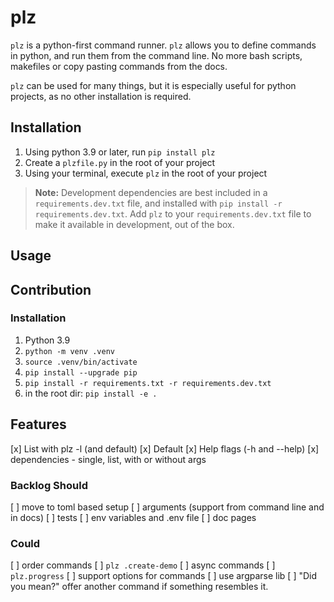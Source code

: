 # plz

`plz` is a python-first command runner.
`plz` allows you to define commands in python, and run them from the command line.
No more bash scripts, makefiles or copy pasting commands from the docs.

`plz` can be used for many things, but it is especially useful for python projects, as no other installation is required.

## Installation
1. Using python 3.9 or later, run `pip install plz`
2. Create a `plzfile.py` in the root of your project
3. Using your terminal, execute `plz` in the root of your project

> **Note:** Development dependencies are best included in a `requirements.dev.txt` file, and installed with `pip install -r requirements.dev.txt`. Add `plz` to your `requirements.dev.txt` file to make it available in development, out of the box.

## Usage

## Contribution

### Installation

1. Python 3.9
2. `python -m venv .venv`
3. `source .venv/bin/activate`
4. `pip install --upgrade pip`
5. `pip install -r requirements.txt -r requirements.dev.txt`
6. in the root dir: `pip install -e .`

## Features

[x] List with plz -l (and default)
[x] Default
[x] Help flags (-h and --help)
[x] dependencies - single, list, with or without args

### Backlog Should
[ ] move to toml based setup
[ ] arguments (support from command line and in docs)
[ ] tests
[ ] env variables and .env file
[ ] doc pages

### Could
[ ] order commands
[ ] `plz .create-demo`
[ ] async commands
[ ] `plz.progress`
[ ] support options for commands
[ ] use argparse lib
[ ] "Did you mean?" offer another command if something resembles it.